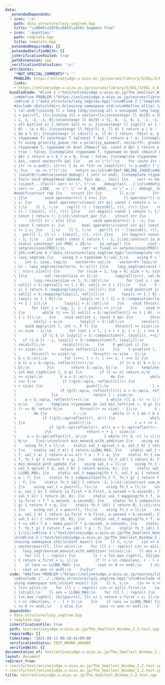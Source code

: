 ```yaml
---
data:
  _extendedDependsOn:
  - icon: ':x:'
    path: data_structure/lazy_segtree.hpp
    title: "\u9045\u5EF6\u8A55\u4FA1 Segment Tree"
  - icon: ':question:'
    path: template.hpp
    title: template.hpp
  _extendedRequiredBy: []
  _extendedVerifiedWith: []
  _isVerificationFailed: true
  _pathExtension: cpp
  _verificationStatusIcon: ':x:'
  attributes:
    '*NOT_SPECIAL_COMMENTS*': ''
    PROBLEM: https://onlinejudge.u-aizu.ac.jp/courses/library/3/DSL/3/DSL_3_A
    links:
    - https://onlinejudge.u-aizu.ac.jp/courses/library/3/DSL/3/DSL_3_A
  bundledCode: "#line 1 \"test/onlinejudge.u-aizu.ac.jp/The_Smallest_Window_I.2.test.cpp\"\
    \n#define PROBLEM \"https://onlinejudge.u-aizu.ac.jp/courses/library/3/DSL/3/DSL_3_A\"\
    \n#line 2 \"data_structure/lazy_segtree.hpp\"\n\n#line 2 \"template.hpp\"\n\n\
    #include <bits/stdc++.h>\nusing namespace std;\n\n#define all(a) (a).begin(),\
    \ (a).end()\nusing ll = long long;\nusing ull = unsigned long long;\nusing pll\
    \ = pair<ll, ll>;\nusing vll = vector<ll>;\nconstexpr ll dy[9] = {0, 1, 0, -1,\
    \ 1, 1, -1, -1, 0};\nconstexpr ll dx[9] = {1, 0, -1, 0, 1, -1, -1, 1, 0};\nconstexpr\
    \ ull bit(int n) { return 1ull << n; }\nconstexpr ll sign(ll a) { return (a >\
    \ 0) - (a < 0); }\nconstexpr ll fdiv(ll a, ll b) { return a / b - ((a ^ b) < 0\
    \ && a % b); }\nconstexpr ll cdiv(ll a, ll b) { return -fdiv(-a, b); }\ntemplate\
    \ <typename T> constexpr T sq(const T &a) { return a * a; }\ntemplate <typename\
    \ T> using priority_queue_rev = priority_queue<T, vector<T>, greater<T>>;\ntemplate\
    \ <typename T, typename U> bool chmax(T &a, const U &b) { return a < b ? a = b,\
    \ true : false; }\ntemplate <typename T, typename U> bool chmin(T &a, const U\
    \ &b) { return a > b ? a = b, true : false; }\ntemplate <typename T> ostream &operator<<(ostream\
    \ &os, const vector<T> &a) {\n    os << \"(\";\n    for (auto itr = a.begin();\
    \ itr != a.end(); itr++) { os << *itr << (next(itr) != a.end() ? \", \" : \"\"\
    ); }\n    os << \")\";\n    return os;\n}\n#ifdef ONLINE_JUDGE\n#define dump(...)\
    \ (void(0))\n#else\nvoid debug() { cerr << endl; }\ntemplate <typename Head, typename...\
    \ Tail> void debug(Head &&head, Tail &&... tail) {\n    cerr << head;\n    if\
    \ (sizeof...(Tail)) cerr << \", \";\n    debug(tail...);\n}\n#define dump(...)\
    \ cerr << __LINE__ << \": \" << #__VA_ARGS__ << \" = \", debug(__VA_ARGS__)\n\
    #endif\nstruct rep {\n    struct itr {\n        ll v;\n        itr(ll v) : v(v)\
    \ {}\n        void operator++() { ++v; }\n        ll operator*() const { return\
    \ v; }\n        bool operator!=(const itr &i) const { return v != i.v; }\n   \
    \ };\n    ll l, r;\n    rep(ll r) : l(min(0ll, r)), r(r) {}\n    rep(ll l, ll\
    \ r) : l(min(l, r)), r(r) {}\n    itr begin() const { return l; };\n    itr end()\
    \ const { return r; };\n};\nstruct per {\n    struct itr {\n        ll v;\n  \
    \      itr(ll v) : v(v) {}\n        void operator++() { --v; }\n        ll operator*()\
    \ const { return v; }\n        bool operator!=(const itr &i) const { return v\
    \ != i.v; }\n    };\n    ll l, r;\n    per(ll r) : l(min(0ll, r)), r(r) {}\n \
    \   per(ll l, ll r) : l(min(l, r)), r(r) {}\n    itr begin() const { return r\
    \ - 1; };\n    itr end() const { return l - 1; };\n};\nstruct io_setup {\n   \
    \ static constexpr int PREC = 20;\n    io_setup() {\n        cout << fixed <<\
    \ setprecision(PREC);\n        cerr << fixed << setprecision(PREC);\n    };\n\
    } iOS;\n#line 4 \"data_structure/lazy_segtree.hpp\"\n\ntemplate <typename S> struct\
    \ lazy_segtree {\n    using V = typename S::val_t;\n    using F = typename S::fn_t;\n\
    \    int n, size, log;\n    vector<V> val;\n    vector<F> lazy;\n    lazy_segtree(int\
    \ n) : lazy_segtree(vector(n, S::e())) {}\n    lazy_segtree(const vector<V> &src)\
    \ : n(src.size()) {\n        for (size = 1, log = 0; size < n; size <<= 1, log++)\
    \ {}\n        val.resize(size << 1);\n        copy(all(src), val.begin() + size);\n\
    \        lazy.resize(size << 1, S::id());\n        for (int i : per(1, size))\
    \ val[i] = S::op(val[i << 1 | 0], val[i << 1 | 1]);\n    }\n    V reflect(int\
    \ i) { return S::mapping(lazy[i], val[i]); }\n    void push(int i) {\n       \
    \ val[i] = S::mapping(lazy[i], val[i]);\n        lazy[i << 1 | 0] = S::composition(lazy[i],\
    \ lazy[i << 1 | 0]);\n        lazy[i << 1 | 1] = S::composition(lazy[i], lazy[i\
    \ << 1 | 1]);\n        lazy[i] = S::id();\n    }\n    void thrust(int i) {\n \
    \       for (int j = log; j; j--) push(i >> j);\n    }\n    void recalc(int i)\
    \ {\n        while (i >>= 1) val[i] = S::op(reflect(i << 1 | 0), reflect(i <<\
    \ 1 | 1));\n    }\n    void set(int i, const V &a) {\n        thrust(i += size);\n\
    \        val[i] = a;\n        lazy[i] = S::id();\n        recalc(i);\n    }\n\
    \    void apply(int l, int r, F f) {\n        thrust(l += size);\n        thrust(r\
    \ += size - 1);\n        for (int i = l, j = r + 1; i < j; i >>= 1, j >>= 1) {\n\
    \            if (i & 1) lazy[i] = S::composition(f, lazy[i]), ++i;\n         \
    \   if (j & 1) --j, lazy[j] = S::composition(f, lazy[j]);\n        }\n       \
    \ recalc(l);\n        recalc(r);\n    }\n    V get(int i) {\n        thrust(i\
    \ += size);\n        return reflect(i);\n    }\n    V prod(int l, int r) {\n \
    \       thrust(l += size);\n        thrust(r += size - 1);\n        V a = S::e(),\
    \ b = S::e();\n        for (r++; l < r; l >>= 1, r >>= 1) {\n            if (l\
    \ & 1) a = S::op(a, reflect(l++));\n            if (r & 1) b = S::op(reflect(--r),\
    \ b);\n        }\n        return S::op(a, b);\n    }\n    template <typename G>\
    \ int max_right(int l, G g) {\n        if (l == n) return n;\n        thrust(l\
    \ += size);\n        V a = S::e();\n        do {\n            while (~l & 1) l\
    \ >>= 1;\n            if (!g(S::op(a, reflect(l)))) {\n                while (l\
    \ < size) {\n                    push(l);\n                    l = l << 1 | 0;\n\
    \                    if (g(S::op(a, reflect(l)))) a = S::op(a, reflect(l++));\n\
    \                }\n                return l - size;\n            }\n        \
    \    a = S::op(a, reflect(l++));\n        } while ((l & -l) != l);\n        return\
    \ n;\n    }\n    template <typename G> int min_left(int r, G g) {\n        if\
    \ (r == 0) return 0;\n        thrust((r += size) - 1);\n        V a = S::e();\n\
    \        do {\n            r--;\n            while (r > 1 && r & 1) r >>= 1;\n\
    \            if (!g(S::op(reflect(r), a))) {\n                while (r < size)\
    \ {\n                    push(r);\n                    r = r << 1 | 1;\n     \
    \               if (g(S::op(reflect(r), a))) a = S::op(reflect(r--), a);\n   \
    \             }\n                return r + 1 - size;\n            }\n       \
    \     a = S::op(reflect(r), a);\n        } while ((r & -r) != r);\n        return\
    \ 0;\n    }\n};\n\nstruct min_monoid_with_addition {\n    using val_t = ll;\n\
    \    using fn_t = ll;\n    static val_t op(val_t a, val_t b) { return min(a, b);\
    \ }\n    static val_t e() { return LLONG_MAX; }\n    static val_t mapping(fn_t\
    \ f, val_t a) { return a == e() ? a : f + a; }\n    static fn_t composition(fn_t\
    \ f, fn_t g) { return f + g; }\n    static fn_t id() { return 0; }\n};\n\nstruct\
    \ min_monoid_with_update {\n    using val_t = ll;\n    using fn_t = ll;\n    static\
    \ val_t op(val_t a, val_t b) { return min(a, b); }\n    static val_t e() { return\
    \ LLONG_MAX; }\n    static val_t mapping(fn_t f, val_t a) { return f == id() ?\
    \ a : f; }\n    static fn_t composition(fn_t f, fn_t g) { return f == id() ? g\
    \ : f; }\n    static fn_t id() { return -1; };\n};\n\nstruct sum_monoid_with_addition\
    \ {\n    using val_t = pair<ll, ll>;\n    using fn_t = ll;\n    static val_t op(val_t\
    \ a, val_t b) { return {a.first + b.first, a.second + b.second}; }\n    static\
    \ val_t e() { return {0, 0}; }\n    static val_t mapping(fn_t f, val_t a) { return\
    \ {a.first + f * a.second, a.second}; }\n    static fn_t composition(fn_t f, fn_t\
    \ g) { return f + g; }\n    static fn_t id() { return 0; };\n};\n\nstruct sum_monoid_with_update\
    \ {\n    using val_t = pair<ll, ll>;\n    using fn_t = ll;\n    static val_t op(val_t\
    \ a, val_t b) { return {a.first + b.first, a.second + b.second}; }\n    static\
    \ val_t e() { return {0, 0}; }\n    static val_t mapping(fn_t f, val_t a) { return\
    \ f == id() ? a : make_pair(f * a.second, a.second); }\n    static fn_t composition(fn_t\
    \ f, fn_t g) { return f == id() ? g : f; }\n    static fn_t id() { return LLONG_MIN;\
    \ };\n};\n#line 3 \"test/onlinejudge.u-aizu.ac.jp/The_Smallest_Window_I.2.test.cpp\"\
    \n\n#line 5 \"test/onlinejudge.u-aizu.ac.jp/The_Smallest_Window_I.2.test.cpp\"\
    \nusing namespace std;\n\nint main() {\n    ll n, s;\n    cin >> n >> s;\n   \
    \ vector<pair<ll, ll>> a1(n);\n    for (ll i : rep(n)) cin >> a1[i].first;\n \
    \   lazy_segtree<sum_monoid_with_addition> lst(a1);\n    ll ans = LLONG_MAX;\n\
    \    for (ll l : rep(n)) {\n        ll r = lst.max_right(l, [&](pair<ll, ll> x)\
    \ { return x.first < s; });\n        if (r < n) chmin(ans, r - l + 1);\n    }\n\
    \    if (ans == LLONG_MAX) {\n        cout << 0 << endl;\n    } else {\n     \
    \   cout << ans << endl;\n    }\n}\n"
  code: "#define PROBLEM \"https://onlinejudge.u-aizu.ac.jp/courses/library/3/DSL/3/DSL_3_A\"\
    \n#include \"../../data_structure/lazy_segtree.hpp\"\n\n#include <bits/stdc++.h>\n\
    using namespace std;\n\nint main() {\n    ll n, s;\n    cin >> n >> s;\n    vector<pair<ll,\
    \ ll>> a1(n);\n    for (ll i : rep(n)) cin >> a1[i].first;\n    lazy_segtree<sum_monoid_with_addition>\
    \ lst(a1);\n    ll ans = LLONG_MAX;\n    for (ll l : rep(n)) {\n        ll r =\
    \ lst.max_right(l, [&](pair<ll, ll> x) { return x.first < s; });\n        if (r\
    \ < n) chmin(ans, r - l + 1);\n    }\n    if (ans == LLONG_MAX) {\n        cout\
    \ << 0 << endl;\n    } else {\n        cout << ans << endl;\n    }\n}"
  dependsOn:
  - data_structure/lazy_segtree.hpp
  - template.hpp
  isVerificationFile: true
  path: test/onlinejudge.u-aizu.ac.jp/The_Smallest_Window_I.2.test.cpp
  requiredBy: []
  timestamp: '2021-09-11 00:10:41+09:00'
  verificationStatus: TEST_WRONG_ANSWER
  verifiedWith: []
documentation_of: test/onlinejudge.u-aizu.ac.jp/The_Smallest_Window_I.2.test.cpp
layout: document
redirect_from:
- /verify/test/onlinejudge.u-aizu.ac.jp/The_Smallest_Window_I.2.test.cpp
- /verify/test/onlinejudge.u-aizu.ac.jp/The_Smallest_Window_I.2.test.cpp.html
title: test/onlinejudge.u-aizu.ac.jp/The_Smallest_Window_I.2.test.cpp
---
```

